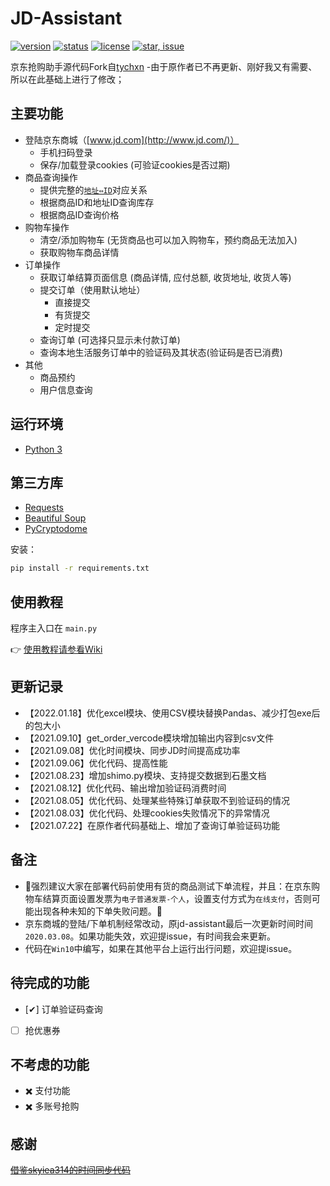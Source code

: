 # JD-Assistant

[![version](https://img.shields.io/badge/python-3.4+-blue.svg)](https://www.python.org/download/releases/3.4.0/) 
[![status](https://img.shields.io/badge/status-stable-green.svg)](https://github.com/huaisha1224/jd-assistant)
[![license](https://img.shields.io/badge/license-MIT-blue.svg)](./LICENSE)
[![star, issue](https://img.shields.io/badge/star%2C%20issue-welcome-brightgreen.svg)](https://github.com/huaisha1224/jd-assistant)

京东抢购助手源代码Fork自[tychxn](https://github.com/tychxn/jd-assistant)
-由于原作者已不再更新、刚好我又有需要、所以在此基础上进行了修改；

## 主要功能

- 登陆京东商城（[www.jd.com](http://www.jd.com/)）
  - 手机扫码登录
  - 保存/加载登录cookies (可验证cookies是否过期)
- 商品查询操作
  - 提供完整的[`地址⇔ID`](./area_id/)对应关系
  - 根据商品ID和地址ID查询库存
  - 根据商品ID查询价格
- 购物车操作
  - 清空/添加购物车 (无货商品也可以加入购物车，预约商品无法加入)
  - 获取购物车商品详情
- 订单操作
  - 获取订单结算页面信息 (商品详情, 应付总额, 收货地址, 收货人等)
  - 提交订单（使用默认地址）
    - 直接提交
    - 有货提交
    - 定时提交
  - 查询订单 (可选择只显示未付款订单)
  - 查询本地生活服务订单中的验证码及其状态(验证码是否已消费)
- 其他
  - 商品预约
  - 用户信息查询

## 运行环境

- [Python 3](https://www.python.org/)

## 第三方库

- [Requests](http://docs.python-requests.org/en/master/)
- [Beautiful Soup](https://www.crummy.com/software/BeautifulSoup/bs4/doc/)
- [PyCryptodome](https://github.com/Legrandin/pycryptodome)

安装：
```sh
pip install -r requirements.txt
```

## 使用教程

程序主入口在 `main.py`

👉 [使用教程请参看Wiki](https://github.com/huaisha1224/jd-assistant/wiki/JD%E6%8A%A2%E8%B4%AD%E5%8A%A9%E6%89%8B)


## 更新记录
- 【2022.01.18】优化excel模块、使用CSV模块替换Pandas、减少打包exe后的包大小
- 【2021.09.10】get_order_vercode模块增加输出内容到csv文件
- 【2021.09.08】优化时间模块、同步JD时间提高成功率
- 【2021.09.06】优化代码、提高性能
- 【2021.08.23】增加shimo.py模块、支持提交数据到石墨文档
- 【2021.08.12】优化代码、输出增加验证码消费时间
- 【2021.08.05】优化代码、处理某些特殊订单获取不到验证码的情况
- 【2021.08.03】优化代码、处理cookies失败情况下的异常情况
- 【2021.07.22】在原作者代码基础上、增加了查询订单验证码功能

## 备注

- 🌟强烈建议大家在部署代码前使用有货的商品测试下单流程，并且：在京东购物车结算页面设置发票为`电子普通发票-个人`，设置支付方式为`在线支付`，否则可能出现各种未知的下单失败问题。🌟
- 京东商城的登陆/下单机制经常改动，原jd-assistant最后一次更新时间时间`2020.03.08`。如果功能失效，欢迎提issue，有时间我会来更新。
- 代码在`Win10`中编写，如果在其他平台上运行出行问题，欢迎提issue。

## 待完成的功能
- [✔] 订单验证码查询
- [ ] 抢优惠券

## 不考虑的功能

- ✖️ 支付功能
- ✖️ 多账号抢购

## 感谢
~~[借鉴skyiea314的时间同步代码](https://github.com/skyiea314/jd_maotai_seckill)~~
